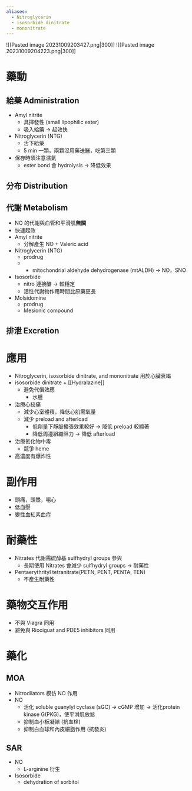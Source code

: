 ```yaml
---
aliases:
  - Nitroglycerin
  - isosorbide dinitrate
  - mononitrate
---
```

![[Pasted image 20231009203427.png|300]]
![[Pasted image 20231009204223.png|300]]
# 藥動
## 給藥 Administration
- Amyl nitrite
	- 具揮發性 (small lipophilic ester)
	- 吸入給藥 $\rightarrow$ 起效快
- Nitroglycerin (NTG)
	- 舌下給藥
	- 5 min 一顆，兩顆沒用藥送醫，吃第三顆
- 保存時須注意濕氣
	- ester bond 會 hydrolysis $\rightarrow$ 降低效果
## 分布 Distribution
## 代謝 Metabolism
- NO 的代謝與血管和平滑肌**無關**
- 快速起效
- Amyl nitrite
	- 分解產生 NO + Valeric acid
- Nitroglycerin (NTG)
	- prodrug
	- + mitochondrial aldehyde dehydrogenase (mtALDH) $\rightarrow$ NO，SNO
- Isosorbide 
	- nitro 連接醣 $\rightarrow$ 較穩定
	- 活性代謝物作用時間比原藥更長
- Molsidomine
	- prodrug 
	- Mesionic compound
## 排泄 Excretion
# 應用
- Nitroglycerin, isosorbide dinitrate, and mononitrate 用於心臟衰竭
- isosorbide dinitrate + [[Hydralazine]] 
	- 避免代償效應
		- 水腫
- 治療心絞痛
	- 減少心室體積，降低心肌需氧量
	- 減少 preload and afterload
		- 低劑量下靜脈擴張效果較好 $\rightarrow$ 降低 preload 較顯著
		- 降低周邊組織阻力 $\rightarrow$ 降低 afterload
- 治療氰化物中毒
	- 競爭 heme
- 高濃度有爆炸性
# 副作用
- 頭痛，頭暈，噁心
- 低血壓
- 變性血紅素血症
# 耐藥性
- Nitrates 代謝需硫醇基 sulfhydryl groups 參與
	- 長期使用 Nitrates 會減少 sulfhydryl groups $\rightarrow$ 耐藥性
- Pentaerythrityl tetranitrate(PETN, PENT, PENTA, TEN)
	- 不產生耐藥性
# 藥物交互作用
- 不與 Viagra 同用
- 避免與 Riociguat and PDE5 inhibitors 同用
# 藥化
## MOA
- Nitrodilators 模仿 NO 作用
- NO
	- 活化 soluble guanylyl cyclase (sGC) $\rightarrow$ cGMP 增加 $\rightarrow$ 活化protein kinase G(PKG)，使平滑肌放鬆
	- 抑制血小板凝結 (抗血栓)
	- 抑制白血球和內皮細胞作用 (抗發炎)
## SAR
- NO
	- L-arginine 衍生
- Isosorbide
	- dehydration of sorbitol

